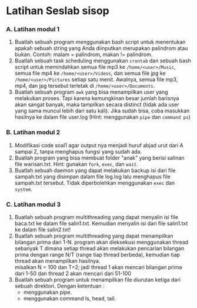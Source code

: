 # Latihan Seslab sisop

### A. Latihan modul 1
  1. Buatlah sebuah program menggunakan bash script untuk menentukan apakah sebuah string yang Anda diinputkan merupakan palindrom atau bukan. Contoh: malam = palindrom, makan != palindrom.
  2. Buatlah sebuah task scheduling menggunakan `crontab` dan sebuah bash script untuk memindahkan semua file mp3 ke `/home/<user>/Music`, semua file mp4 ke `/home/<user>/Videos`, dan semua file jpg ke `/home/<user>/Pictures` setiap satu menit. Awalnya, semua file mp3, mp4, dan jpg tersebut terletak di `/home/<user>/Documents`.
  3. Buatlah sebuah program `awk` yang bisa menampilkan user yang melakukan proses. Tapi karena kemungkinan besar jumlah barisnya akan sangat banyak, maka tampilkan secara distinct (tidak ada user yang sama muncul lebih dari satu kali). Jika sudah bisa, coba masukkan hasilnya ke dalam file user.log (Hint: menggunakan `pipe` dan `command ps`)

### B. Latihan modul 2
  1. Modifikasi code soal1 agar output nya menjadi huruf abjad urut dari A sampai Z, tanpa menghapus fungsi yang sudah ada.
  2. Buatlah program yang bisa membuat folder "anak" yang berisi salinan file warisan.txt. 
     Hint: gunakan `fork`, `exec`, dan `wait`.
  3. Buatlah sebuah daemon yang dapat melakukan backup isi dari file sampah.txt yang disimpan dalam file log.log lalu menghapus file sampah.txt tersebut. Tidak diperbolehkan menggunakan `exec` dan `system`.  
    
### C. Latihan modul 3  
  1. Buatlah sebuah program multithreading yang dapat menyalin isi file baca.txt ke dalam file salin1.txt. Kemudian menyalin isi dari file salin1.txt ke dalam file salin2.txt!  
  2. Buatlah sebuah program multithreading yang dapat menampilkan bilangan prima dari 1-N. program akan dieksekusi menggunakan thread sebanyak T dimana setiap thread akan melakukan pencarian bilangan prima dengan range N/T (range tiap thread berbeda), kemudian tiap thread akan menampilkan hasilnya.  
     misalkan N = 100 dan T=2; jadi thread 1 akan mencari bilangan prima dari 1-50 dan thread 2 akan mencari dari 51-100  
  3. Buatlah sebuah program untuk menampilkan file diurutan ketiga dari sebuah direktori. Dengan ketentuan :  
     - menggunakan pipe.
	 - menggunakan command ls, head, tail.
